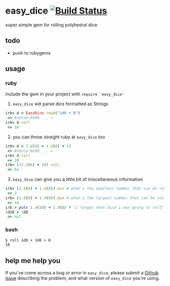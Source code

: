 # easy_dice [![Build Status](https://travis-ci.org/komidore64/easy_dice.png?branch=master)](https://travis-ci.org/komidore64/easy_dice)

super simple gem for rolling polyhedral dice

## todo

- push to rubygems

## usage

### ruby

include the gem in your project with `require 'easy_dice'`

1. `easy_dice` will parse dice formatted as Strings
```ruby
irb> d = EasyDice.read("1d6 + 8")
 => #<Dice:0x00 ... >
irb> d.roll
 => 10
```

2. you can throw straight ruby at `easy_dice` too
```ruby
irb> d = 2.d(8) + 1.d(6) + 12
 => #<Dice:0x00 ... >
irb> d.roll
 => 28
irb> (12.d(6) + 10).roll
 => 61
```

3. `easy_dice` can give you a little bit of miscellaneous information
```ruby
irb> (1.d(6) + 1.d(8)).min # what's the smallest number that can be rolled?
 => 2
irb> (1.d(6) + 1.d(8)).max # what's the largest number that can be rolled?
 => 14
irb > puts 1.d(10) + 1.d(8) # "i forgot what dice i was going to roll"
1d10 + 1d8
 => nil
```

### bash

```bash
$ roll 1d8 + 1d6 + 8
16
```

## help me help you

If you've come across a bug or error in `easy_dice`, please submit a [Github issue](https://github.com/komidore64/easy_dice/issues) describing the problem, and what version of `easy_dice` you're using.

